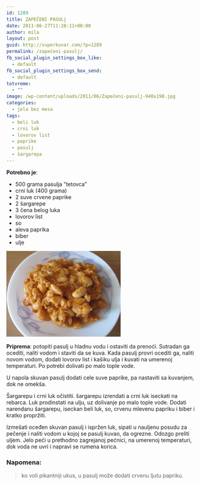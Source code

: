```yaml
---
id: 1289
title: ZAPEČENI PASULj
date: 2011-06-27T11:28:11+00:00
author: mila
layout: post
guid: http://superkuvar.com/?p=1289
permalink: /zapečeni-pasulj/
fb_social_plugin_settings_box_like:
  - default
fb_social_plugin_settings_box_send:
  - default
totvreme:
  - ""
image: /wp-content/uploads/2011/06/Zapečeni-pasulj-940x198.jpg
categories:
  - jela bez mesa
tags:
  - beli luk
  - crni luk
  - lovorov list
  - paprike
  - pasulj
  - šargarepa
---
```

**Potrebno je**:

  * 500 grama pasulja &#8221;tetovca&#8221;
  * crni luk (400 grama)
  * 2 suve crvene paprike
  * 2 šargarepe
  * 3 čena belog luka
  * lovorov list
  * so
  * aleva paprika
  * biber
  * ulje

<img class="alignnone size-medium wp-image-5134" src="/wp-content/uploads/2011/06/Zapečeni-pasulj-300x225.jpg" alt="Zapečeni pasulj" width="300" height="225" /> 

**Priprema**: potopiti pasulj u hladnu vodu i ostaviti da prenoći. Sutradan ga ocediti, naliti vodom i staviti da se kuva. Kada pasulj provri ocediti ga, naliti novom vodom, dodati lovorov list i kašiku ulja i kuvati na umerenoj temperaturi. Po potrebi dolivati po malo tople vode.

U napola skuvan pasulj dodati  cele suve paprike, pa nastaviti sa kuvanjem, dok ne omekša.

Šargarepu i crni luk očistiti. šargarepu izrendati a crni luk iseckati na rebarca. Luk prodinstati na ulju, uz dolivanje po malo tople vode. Dodati narendanu šargarepu, iseckan beli luk, so, crvenu mlevenu papriku i biber i kratko propržiti.

Izmešati oceđen skuvan pasulj i ispržen luk, sipati u nauljenu posudu za pečenje i naliti vodom u kojoj se pasulj kuvao, da ogrezne. Odozgo preliti  uljem. Jelo peći u prethodno zagrejanoj pećnici, na umerenoj temperaturi, dok voda ne uvri i napravi se rumena korica.

### Napomena:
> ko voli pikantniji ukus, u pasulj može dodati crvenu ljutu papriku.